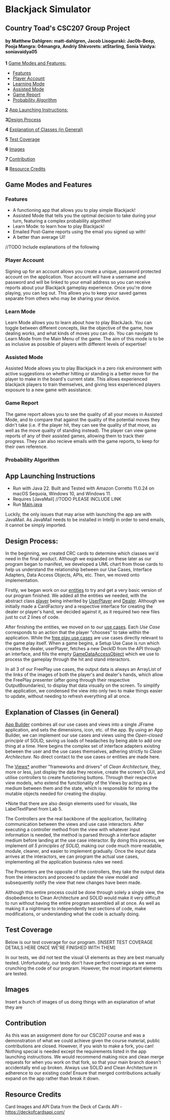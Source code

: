# **Blackjack Simulator**
## Country Toad's CSC207 Group Project

#### by Matthew Dahlgren: matt-dahlgren, Jacob Lisogurski: Jac0b-Beep, Pooja Mangra: 04mangra, Andriy Shkvorets: atStarling, Sonia Vaidya: soniavaidya05

**1** [Game Modes and Features:](#game-modes-and-features)
- [Features](#features)
- [Player Account](#player-account)
- [Learning Mode](#learning-mode)
- [Assisted Mode](#assisted-mode)
- [Game Report](#game-report)
- [Probability Algorithm](#probability-algorithm)

**2** [App Launching Instructions:](#app-launching-instructions)

**3**[Design Process](#design-process)

**4** [Explanation of Classes (in General)](#explanation-of-classes-in-general)

**5** [Test Coverage](#test-coverage)

**6** [Images](#images)

**7** [Contribution](#contribution)

**8** [Resource Credits](#resource-credits)

## Game Modes and Features
### Features
- A functioning app that allows you to play simple Blackjack!
- Assisted Mode that tells you the optimal decision to take during your turn, featuring a complex probability algorithm!
- Learn Mode: to learn how to play Blackjack!
- Emailed Post-Game reports using the email you signed up with!
- A better than average UI!

//TODO Include explanations of the following

### Player Account
Signing up for an account allows you create a unique, password protected account on the application. Your
account will have a username and password and will be linked to your email address so you can receive reports
about your Blackjack gameplay experience. Once you're done playing, you can log out. This allows you to keep your saved
games separate from others who may be sharing your device. 
### Learn Mode
Learn Mode allows you to learn about how to play BlackJack. You can toggle between different concepts, like the 
objective of the game, how dealing works, and what kinds of moves you can do. You can navigate to Learn Mode from the 
Main Menu of the game. The aim of this mode is to be as inclusive as possible of players with different 
levels of expertise!

### Assisted Mode
Assisted Mode allows you to play Blackjack in a zero risk environment with active suggestions on whether hitting or
standing is a better move for the player to make in the board's current state. This allows experienced blackjack players
to train themselves, and giving less experienced players exposure to a new game with assistance. 

### Game Report
The game report allows you to see the quality of all your moves in Assisted Mode, and to compare that against the 
quality of the potential moves they didn't take (i.e. if the player hit, they can see the quality of that move, 
as well as the move quality of standing instead). The player can view game reports of any of their assisted games, 
allowing them to track their progress. They can also recieve emails with the game reports, to keep for their own 
reference.


### Probability Algorithm


## App Launching Instructions
- Run with Java 22. Built and Tested with Amazon Corretto 11.0.24 on macOS Sequoia, Windows 10, and Windows 11.
- Requires [JavaMail] //TODO PLEASE INCLUDE LINK
- Run [Main.java](./src/main/java/app/Main.java)

Luckily, the only issues that may arise with launching the app are with JavaMail. As JavaMail needs to be installed
in Intellji in order to send emails, it cannot be simply imported.

## Design Process:
In the beginning, we created CRC cards to determine which classes we'd need in the final product. Although we expanded
on these later as our program began to manifest, we developed a UML chart from those cards to help us understand
the relationship between our Use Cases, Interface Adapters, Data Access Objects, APIs, etc. Then, we moved onto
implementation.

Firstly, we began work on our [entities](./src/main/java/entities) to try and get a very basic version of our program
finished. We added all the entities we needed, with the abstract class [player](./src/main/java/entities/Player.java) being inherited by
[UserPlayer](./src/main/java/entities/UserPlayer.java) and [Dealer](./src/main/java/entities/Dealer.java).
Although we initially made a CardFactory and a respective interface for creating the dealer or player's hand, we decided
against it, as it required two new files just to cut 2 lines of code.

After finishing the entities, we moved on to our [use cases](./src/main/java/use_case).
Each *Use Case* corresponds to an action that the player "chooses" to take within the application. While the 
[free play use cases](./src/main/java/use_case/freeplay) are use cases directly relevant to the game play itself. When
a game begins, a Setup Use Case is run which creates the dealer, userPlayer, fetches a new DeckID from the API through
an interface, and fills the empty [GameDataAccessObject](./src/main/java/data_access/GameDataAccessObject.java) which 
we use to process the gameplay through the hit and stand interactors.

In all 3 of our FreePlay use cases, the output data is always an ArrayList of the links of the images of both the
player's and dealer's hands, which allow the FreePlay presenter (after going through their respective OutputBoundaries),
to display that data visually on the screen. To simplify the application, we condensed the view into only two to make
things easier to update, without needing to refresh everything all at once.

## Explanation of Classes (in General)
[App Builder](./src/main/java/app/AppBuilder.java) combines all our use cases and views into a single JFrame application, 
and sets the dimensions, icon, etc. of the app. By using an App Builder, we can implement our use cases and views using
the *Open-closed principle* of SOLID, saving us loads of headaches by being able to add one thing at a time. Here begins
the complex set of interface adapters existing between the user and the use cases themselves, adhering strictly to
*Clean Architecture*. No direct contact to the use cases or entities are made here.

The [Views*](./src/main/java/view) another "frameworks and drivers" of *Clean Architecture*, they, more or less, just
display the data they receive, create the screen's GUI, and utilise controllers to create functioning buttons. Through
their respective view models, who extend the functionality of the Views by acting as a medium between them and the
state, which is responsible for storing the mutable objects needed for creating the display.

*Note that there are also design elements used for visuals, like LabelTextPanel from Lab 5.

The Controllers are the real backbone of the application, facilitating communication between the views and use case
interactors. After executing a controller method from the view with whatever input information is needed, the method
is parsed through a interface adapter medium before landing at the use case interactor. By doing this process, we
implement *all 5 principles of SOLID,* making our code much more readable, module, cleaner, and easier to implement
gradually. Once the input data arrives at the interactors, we can program the actual use cases, implementing all the
application business rules we need.

The Presenters are the opposite of the controllers, they take the output data from the interactors and proceed
to update the view model and subsequently notify the view that new changes have been made.

Although this entire process could be done through solely a single view, the disobedience to Clean Architecture and
SOLID would make it very difficult to run without having the entire program assembled all at once. As well as
making it a nightmare to independently test sections of code, make modifications, or understanding what the code
is actually doing.

## Test Coverage
Below is our test coverage for our program. [INSERT TEST COVERAGE DETAILS HERE ONCE WE'RE FINISHED WITH THEM]

In our tests, we did not test the visual UI elements as they are best manually tested. Unfortunately, our tests don't
have perfect coverage as we were crunching the code of our program. However, the most important elements are tested.

## Images
Insert a bunch of images of us doing things with an explanation of what they are

## Contribution
As this was an assignment done for our CSC207 course and was a demonstration of what we could achieve given the course
material, public contributions are closed. However, if you wish to make a fork, you can! Nothing special is needed
except the requirements listed in the app launching instructions. We would recommend making nice and clean merge
requests for when you work on that fork, so that your main branch doesn't accidentally end up broken. Always use
SOLID and Clean Architecture in adherence to our existing code! Ensure that merged contributions actually expand on
the app rather than break it down.


## Resource Credits
 Card Images and API Data from the Deck of Cards API - https://deckofcardsapi.com/
